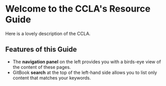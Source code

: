 # Welcome to the CCLA's Resource Guide

Here is a lovely description of the CCLA.

## Features of this Guide

* The **navigation panel** on the left provides you with a birds-eye view of the content of these pages.
* GitBook **search** at the top of the left-hand side allows you to list only content that matches your keywords.
